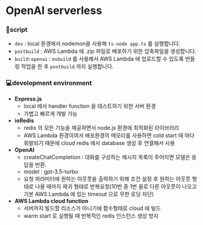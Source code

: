 # OpenAI serverless

### 📝script
- `dev` : local 환경에서 nodemon을 사용해 `ts-node app.ts` 를 실행합니다.
- `postbuild` : AWS Lambda 에 .zip 파일로 배포하기 위한 압축파일을 생성합니다.
- `build:openai` : `esbuild` 를 사용해서 AWS Lambda 에 업로드할 수 있도록 번들링 작업을 한 후 `postbuild` 까지 실행합니다.

### 💻development environment
- **Express.js**
  - local 에서 handler function 을 테스트하기 위한 서버 환경
  - 가볍고 빠르게 개발 가능
- **ioRedis**
  - redis 의 모든 기능을 제공하면서 node.js 환경에 최적화된 라이브러리
  - AWS Lambda 환경이여서 배포환경의 메모리를 사용하면 cold start 때 마다 휘발되기 때문에 cloud redis 에서 database 생성 후 연결해서 사용
- **OpenAI**
  - createChatCompletion : 대화를 구성하는 메시지 목록이 주어지면 모델은 응답을 반환.
  - model : gpt-3.5-turbo
  - 요청 파라미터에 원하는 아웃풋을 출력하기 위해 조건 설정 후 원하는 아웃풋 형태로 나올 때까지 재귀 형태로 반복요청(10번 중 1번 꼴로 다른 아웃풋이 나오고 기본 AWS Lambda 에 있는 timeout 으로 무한 로딩 차단)
- **AWS Lambda cloud function**
  - 서버까지 빌드할 리소스가 아니기에 함수형태로 cloud 에 빌드
  - warm start 로 실행될 때 반복적인 redis 인스턴스 생성 방지

